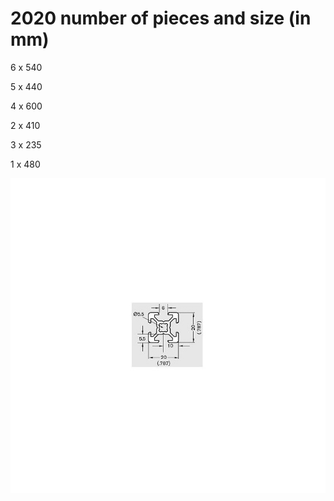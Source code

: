 # 2020 number of pieces and size (in mm)

6 x 540

5 x 440

4 x 600

2 x 410

3 x 235

1 x 480

![Frame specs](https://github.com/railcube/frame/blob/master/resources/profile.jpg?raw=true)
